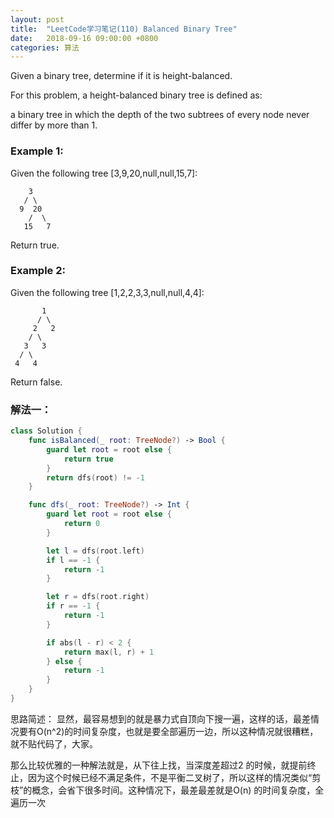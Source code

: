 ```yaml
---
layout: post
title:  "LeetCode学习笔记(110) Balanced Binary Tree"
date:   2018-09-16 09:00:00 +0800
categories: 算法
---
```


Given a binary tree, determine if it is height-balanced.

For this problem, a height-balanced binary tree is defined as:

a binary tree in which the depth of the two subtrees of every node never differ by more than 1.

### Example 1:

Given the following tree [3,9,20,null,null,15,7]:

```
    3
   / \
  9  20
    /  \
   15   7
```

Return true.

### Example 2:

Given the following tree [1,2,2,3,3,null,null,4,4]:

```
       1
      / \
     2   2
    / \
   3   3
  / \
 4   4
```

Return false.

### 解法一：

```swift
class Solution {
    func isBalanced(_ root: TreeNode?) -> Bool {
        guard let root = root else {
            return true
        }
        return dfs(root) != -1
    }

    func dfs(_ root: TreeNode?) -> Int {
        guard let root = root else {
            return 0
        }

        let l = dfs(root.left)
        if l == -1 {
            return -1
        }

        let r = dfs(root.right)
        if r == -1 {
            return -1
        }

        if abs(l - r) < 2 {
            return max(l, r) + 1
        } else {
            return -1
        }
    }
}
```

思路简述：
显然，最容易想到的就是暴力式自顶向下搜一遍，这样的话，最差情况要有O(n^2)的时间复杂度，也就是要全部遍历一边，所以这种情况就很糟糕，就不贴代码了，大家。

那么比较优雅的一种解法就是，从下往上找，当深度差超过2 的时候，就提前终止，因为这个时候已经不满足条件，不是平衡二叉树了，所以这样的情况类似“剪枝”的概念，会省下很多时间。这种情况下，最差最差就是O(n) 的时间复杂度，全遍历一次





